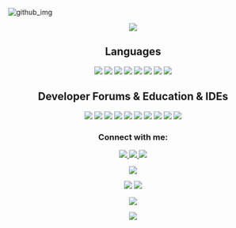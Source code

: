 </p align="center">

![github_img](https://user-images.githubusercontent.com/93486108/176462149-0c3df8bc-0574-474d-80cb-eb3829fd4439.png)

<p align="center"> 

 <img src="https://komarev.com/ghpvc/?username=asthanegi14&color=brightgreen"/> 

</p>

<h2 align="center">Languages</h2>

<p align="center">
 <img src="https://img.shields.io/badge/c-%2300599C.svg?style=for-the-badge&logo=c&logoColor=white"/>
<img src="https://img.shields.io/badge/java-%23ED8B00.svg?style=for-the-badge&logo=java&logoColor=white"/>
<img src="https://img.shields.io/badge/c++-%2300599C.svg?style=for-the-badge&logo=c%2B%2B&logoColor=white"/>
<img src="https://img.shields.io/badge/html5-%23E34F26.svg?style=for-the-badge&logo=html5&logoColor=white"/>
<img src="https://img.shields.io/badge/css3-%231572B6.svg?style=for-the-badge&logo=css3&logoColor=white"/>
<img src="https://img.shields.io/badge/javascript-%23323330.svg?style=for-the-badge&logo=javascript&logoColor=%23F7DF1E"/>
<img src="https://img.shields.io/badge/php-%23777BB4.svg?style=for-the-badge&logo=php&logoColor=white"/>
<img src="https://img.shields.io/badge/python-3670A0?style=for-the-badge&logo=python&logoColor=ffdd54"/>
</p>

<h2 align="center"> Developer Forums & Education & IDEs</h2>
<p align="center">
<img font-size = 10px src="https://img.shields.io/badge/CodeChef-%23964B00.svg?style=for-the-badge&logo=CodeChef&logoColor=white"/>
<img src="https://img.shields.io/badge/LeetCode-000000?style=for-the-badge&logo=LeetCode&logoColor=#d16c06"/>
<img src="https://img.shields.io/badge/Coursera-%230056D2.svg?style=for-the-badge&logo=Coursera&logoColor=white"/>
<img src="https://img.shields.io/badge/edX-%2302262B.svg?style=for-the-badge&logo=edX&logoColor=white"/>
<img src="https://img.shields.io/badge/MDN_Web_Docs-black?style=for-the-badge&logo=mdnwebdocs&logoColor=white"/>
<img src="https://img.shields.io/badge/-Hackerrank-2EC866?style=for-the-badge&logo=HackerRank&logoColor=white"/>
<img src="https://img.shields.io/badge/Udemy-A435F0?style=for-the-badge&logo=Udemy&logoColor=white"/>
<img src="https://img.shields.io/badge/Eclipse-FE7A16.svg?style=for-the-badge&logo=Eclipse&logoColor=white"/>
<img src="https://img.shields.io/badge/IntelliJIDEA-000000.svg?style=for-the-badge&logo=intellij-idea&logoColor=white"/>
<img src="https://img.shields.io/badge/Visual%20Studio%20Code-0078d7.svg?style=for-the-badge&logo=visual-studio-code&logoColor=white"/>
</p>

<h3 align="center">Connect with me:</h3>
<p align="center">
<a href="mailto: asthanegi539@gmail.com">
 <img src="https://img.shields.io/badge/-AsthaNegi-c14438?style=flat-square&logo=Gmail&logoColor=white&link=mailto:asthanegi539@gmail.com"/>
</a>
<a href="https://www.linkedin.com/in/astha-negi-771b22216/">
 <img src="https://img.shields.io/badge/-AsthaNegi-blue?style=flat-square&logo=Linkedin&logoColor=white&link=https://www.linkedin.com/in/astha-negi-771b22216/"/>
</a>
 <a href="https://www.instagram.com/astha____________/">
 <img src="https://img.shields.io/badge/-AsthaNegi-red?style=flat-square&logo=instagram&logoColor=white&link=[https://ww].instagram.com/astha____________/]"/>
</a>
</p>

<p align = "center">
  <img  src = "https://github-profile-summary-cards.vercel.app/api/cards/profile-details?username=asthanegi14&theme=radical">
</p>

<p align = "center">
  <img src = "http://github-profile-summary-cards.vercel.app/api/cards/stats?username=asthanegi14&theme=radical">
  <img src = "http://github-profile-summary-cards.vercel.app/api/cards/productive-time?username=asthanegi14&theme=radical&utcOffset=8">
</p>
<p align = "center">
 <img  src="https://github-readme-streak-stats.herokuapp.com/?user=asthanegi14&show_icons=true&locale=en&layout=compact&theme=radical&line_height=0" />
</p> 

<p align = "center">
 <img src="https://activity-graph.herokuapp.com/graph?username=asthanegi14&theme=redical">
</p> 
